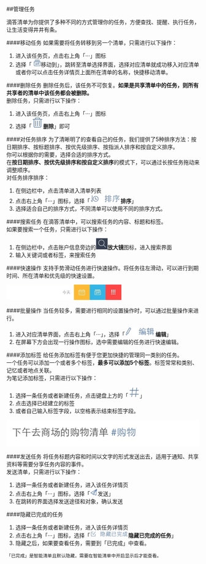 ##管理任务

滴答清单为你提供了多种不同的方式管理你的任务，方便查找、提醒、执行任务，让生活变得井井有条。

####移动任务
如果需要将任务转移到另一个清单，只需进行以下操作：
1. 进入该任务页，点击右上角「···」图标
2. 选择「 <img src="../images/image4301.jpg" title="移动到" width="20" />移动到」，跳转至清单选择界面，选择对应清单就成功移入对应清单
<br >或者你可以点击任务详情页上面所在清单的名称，快捷移动清单。

####删除任务
删除任务后，该任务不可恢复。**如果是共享清单中的任务，则所有共享者的清单中该任务都会被删除。**
<br >删除任务，只需进行以下操作：
1. 进入该任务页，点击右上角「···」图标
2. 选择「<img src="../images/image4305.jpg" title="删除任务" width="30" />**删除**」即可

####对任务排序
为了清晰明了的查看自己的任务，我们提供了5种排序方法：按日期排序、按标题排序、按优先级排序、按指派人排序和按自定义排序。
<br >你可以根据你的需要，选择合适的排序方式。
<br >在**按日期排序、按优先级排序和按自定义排序**的模式下，可以通过长按任务拖动来调整顺序。
<br >对任务排序排序：
1. 在侧边栏中，点击清单进入清单列表
2. 点击右上角「···」图标，选择「<img src="../images/image4406.jpg" title="排序" width="80" />**排序**」
3. 选择适合自己的排序方式，不同清单可以使用不同的排序方式。


####搜索任务
在滴答清单中，可以搜索任务的内容、标题和标签。
<br >如果要搜索一个任务，只需进行以下操作：
1. 在侧边栏中，点击账户信息旁边的<img src="../images/image4302.jpg" title="搜索" width="30" />**放大镜**图标，进入搜索界面
2. 输入关键词或者标签，来搜索任务

####快速操作
支持手势滑动任务进行快速操作。将任务往左滑动，可以进行到期时间、所在清单和优先级的快速设置。

<img src="../images/image4303.jpg" title="滑动" width="300" />

####批量操作
当任务较多，需要进行相同的设置操作时，可以通过批量操作来进行。
1. 进入对应清单界面，点击右上角「···」，选择「<img src="../images/image4405.jpg" title="编辑" width="80" />**编辑**」
2. 在屏幕下方会出现一行操作图标，选中需要编辑的任务进行快速编辑。

####添加标签
给任务添加标签有便于您更加快捷的管理同一类别的任务。
<br >一个任务可以添加一个或者多个标签，**最多可以添加5个标签**。标签常常和类别、记忆或者地点关联。
<br >为笔记添加标签，只需进行以下操作：
1. 选择一条任务或者新建任务，点击键盘上方的「<img src="../images/image4306.jpg" title="#" width="30" />」
2. 点击选择已经建立的标签
3. 或者自己输入标签字段，以空格表示结束标签字段。

<img src="../images/image4307.jpg" title="标签举例" />

####发送任务
将任务标题内容和时间以文字的形式发送出去，适用于通知、共享资料等需要分享任务内容的事件。
<br >发送清单，只需进行以下操作：
1. 选择一条任务或者新建任务，进入该任务详情页
2. 点击右上角「···」图标，选择「<img src="../images/image4304.jpg" title="搜索" width="20" />发送」
3. 在跳转的界面选择发送途径和对象，确认发送

####隐藏已完成的任务
1. 选择一条任务或者新建任务，进入该任务详情页
2. 点击右上角「···」图标，选择「<img src="../images/image4407.jpg" title="隐藏已完成任务" width="100" />**隐藏已完成的任务**」
3. 隐藏之后，如果要查看任务，需要到「已完成」中查看。

```「已完成」是智能清单且默认隐藏，需要在智能清单中开启显示后才能查看。```


